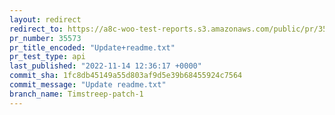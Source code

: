 ```yaml
---
layout: redirect
redirect_to: https://a8c-woo-test-reports.s3.amazonaws.com/public/pr/35573/api/index.html
pr_number: 35573
pr_title_encoded: "Update+readme.txt"
pr_test_type: api
last_published: "2022-11-14 12:36:17 +0000"
commit_sha: 1fc8db45149a55d803af9d5e39b68455924c7564
commit_message: "Update readme.txt"
branch_name: Timstreep-patch-1
---
```

